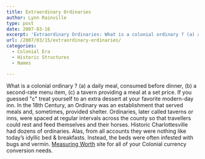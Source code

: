 ```yaml
---
title: Extraordinary Ordinaries
author: Lynn Rainville
type: post
date: 2007-03-16
excerpt: 'Extraordinary Ordinaries: What is a colonial ordinary ? (a) a daily meal, consumed before dinner, (b) a second-rate menu item, (c) a tavern providing a meal at a set price.'
url: /2007/03/15/extraordinary-ordinaries/
categories:
  - Colonial Era
  - Historic Structures
  - Names

---
```

What is a colonial ordinary ? (a) a daily meal, consumed before dinner, (b) a second-rate menu item, (c) a tavern providing a meal at a set price. If you guessed "c" treat yourself to an extra dessert at your favorite modern-day inn. In the 18th Century, an Ordinary was an establishment that served meals and, sometimes, provided shelter. Ordinaries, later called taverns or inns, were spaced at regular intervals across the county so that travellers could rest and feed themselves and their horses. Historic Charlottesville had dozens of ordinaries. Alas, from all accounts they were nothing like today&#8217;s idyllic bed & breakfasts. Instead, the beds were often infested with bugs and vermin. [Measuring Worth](http://www.locohistory.org/blog/?attachment_id=76) site for all of your Colonial currency conversion needs.
